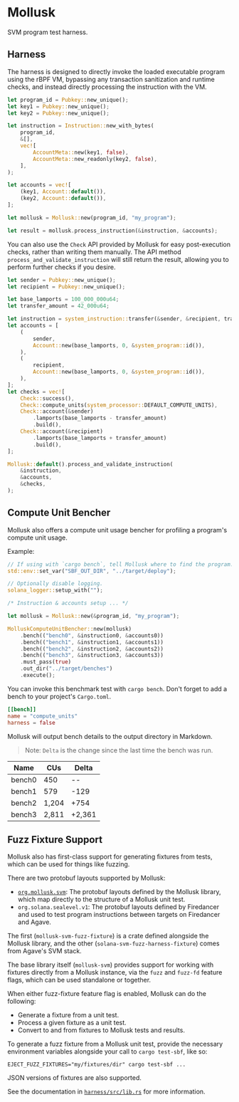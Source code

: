 # Mollusk

SVM program test harness.

## Harness

The harness is designed to directly invoke the loaded executable program using
the rBPF VM, bypassing any transaction sanitization and runtime checks, and
instead directly processing the instruction with the VM.

```rust
let program_id = Pubkey::new_unique();
let key1 = Pubkey::new_unique();
let key2 = Pubkey::new_unique();

let instruction = Instruction::new_with_bytes(
    program_id,
    &[],
    vec![
        AccountMeta::new(key1, false),
        AccountMeta::new_readonly(key2, false),
    ],
);

let accounts = vec![
    (key1, Account::default()),
    (key2, Account::default()),
];

let mollusk = Mollusk::new(program_id, "my_program");

let result = mollusk.process_instruction(&instruction, &accounts);
```

You can also use the `Check` API provided by Mollusk for easy post-execution
checks, rather than writing them manually. The API method
`process_and_validate_instruction` will still return the result, allowing you
to perform further checks if you desire.

```rust
let sender = Pubkey::new_unique();
let recipient = Pubkey::new_unique();

let base_lamports = 100_000_000u64;
let transfer_amount = 42_000u64;

let instruction = system_instruction::transfer(&sender, &recipient, transfer_amount);
let accounts = [
    (
        sender,
        Account::new(base_lamports, 0, &system_program::id()),
    ),
    (
        recipient,
        Account::new(base_lamports, 0, &system_program::id()),
    ),
];
let checks = vec![
    Check::success(),
    Check::compute_units(system_processor::DEFAULT_COMPUTE_UNITS),
    Check::account(&sender)
        .lamports(base_lamports - transfer_amount)
        .build(),
    Check::account(&recipient)
        .lamports(base_lamports + transfer_amount)
        .build(),
];

Mollusk::default().process_and_validate_instruction(
    &instruction,
    &accounts,
    &checks,
);
```

## Compute Unit Bencher

Mollusk also offers a compute unit usage bencher for profiling a program's
compute unit usage.

Example:

```rust
// If using with `cargo bench`, tell Mollusk where to find the program.
std::env::set_var("SBF_OUT_DIR", "../target/deploy");

// Optionally disable logging.
solana_logger::setup_with("");

/* Instruction & accounts setup ... */

let mollusk = Mollusk::new(&program_id, "my_program");

MolluskComputeUnitBencher::new(mollusk)
    .bench(("bench0", &instruction0, &accounts0))
    .bench(("bench1", &instruction1, &accounts1))
    .bench(("bench2", &instruction2, &accounts2))
    .bench(("bench3", &instruction3, &accounts3))
    .must_pass(true)
    .out_dir("../target/benches")
    .execute();
```

You can invoke this benchmark test with `cargo bench`. Don't forget to add a
bench to your project's `Cargo.toml`.

```toml
[[bench]]
name = "compute_units"
harness = false
```

Mollusk will output bench details to the output directory in Markdown.

> Note: `Delta` is the change since the last time the bench was run.

| Name | CUs | Delta |
|------|--------|------------|
| bench0 | 450 | -- |
| bench1 | 579 | -129 |
| bench2 | 1,204 | +754 |
| bench3 | 2,811 | +2,361 |

## Fuzz Fixture Support

Mollusk also has first-class support for generating fixtures from tests, which
can be used for things like fuzzing.

There are two protobuf layouts supported by Mollusk:
* [`org.mollusk.svm`](./fuzz/fixture/proto): The protobuf layouts defined by
  the Mollusk library, which map directly to the structure of a Mollusk unit
  test.
* `org.solana.sealevel.v1`: The protobuf layouts defined by Firedancer and used
  to test program instructions between targets on Firedancer and Agave.

The first (`mollusk-svm-fuzz-fixture`) is a crate defined alongside the Mollusk
library, and the other (`solana-svm-fuzz-harness-fixture`) comes from Agave's
SVM stack.

The base library itself (`mollusk-svm`) provides support for working with
fixtures directly from a Mollusk instance, via the `fuzz` and `fuzz-fd` feature
flags, which can be used standalone or together.

When either fuzz-fixture feature flag is enabled, Mollusk can do the following:
* Generate a fixture from a unit test.
* Process a given fixture as a unit test.
* Convert to and from fixtures to Mollusk tests and results.

To generate a fuzz fixture from a Mollusk unit test, provide the necessary
environment variables alongside your call to `cargo test-sbf`, like so:

```
EJECT_FUZZ_FIXTURES="my/fixtures/dir" cargo test-sbf ...
```

JSON versions of fixtures are also supported.

See the documentation in [`harness/src/lib.rs`](./harness/src/lib.rs) for more
information.
